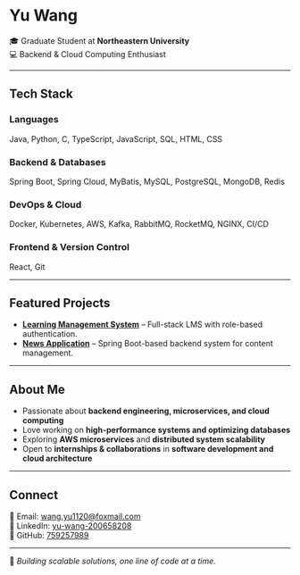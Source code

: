 # Yu Wang  

🎓 Graduate Student at **Northeastern University**  
💻 Backend & Cloud Computing Enthusiast  

---

## Tech Stack

### Languages  
Java, Python, C, TypeScript, JavaScript, SQL, HTML, CSS  

### Backend & Databases  
Spring Boot, Spring Cloud, MyBatis, MySQL, PostgreSQL, MongoDB, Redis  

### DevOps & Cloud  
Docker, Kubernetes, AWS, Kafka, RabbitMQ, RocketMQ, NGINX, CI/CD  

### Frontend & Version Control  
React, Git  

---

## Featured Projects

- **[Learning Management System](https://github.com/759257989/kanbas-react-web-24-su2.git)** – Full-stack LMS with role-based authentication.  
- **[News Application](https://github.com/759257989/leadnews.git)** – Spring Boot-based backend system for content management.  

---

## About Me  

- Passionate about **backend engineering, microservices, and cloud computing**  
- Love working on **high-performance systems and optimizing databases**  
- Exploring **AWS microservices** and **distributed system scalability**  
- Open to **internships & collaborations** in **software development and cloud architecture**  

---

## Connect  

📧 Email: [wang.yu1120@foxmail.com](mailto:wang.yu1120@foxmail.com)  
🔗 LinkedIn: [yu-wang-200658208](https://www.linkedin.com/in/yu-wang-200658208/)  
🐙 GitHub: [759257989](https://github.com/759257989)  

---

🚀 *Building scalable solutions, one line of code at a time.*  
